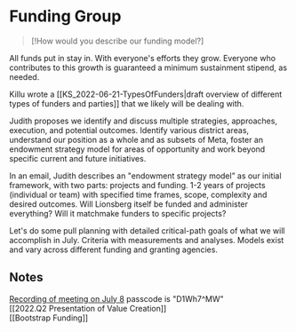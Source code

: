 # Funding Group
> [!How would you describe our funding model?]
> 
All funds put in stay in. With everyone's efforts they grow. Everyone who contributes to this growth is guaranteed a minimum sustainment stipend, as needed.

Killu wrote a [[KS_2022-06-21-TypesOfFunders|draft overview of different types of funders and parties]] that we likely will be dealing with.

Judith proposes we identify and discuss multiple strategies, approaches, execution, and potential outcomes. Identify various district areas, understand our position as a whole and as subsets of Meta, foster an endowment strategy model for areas of opportunity and work beyond specific current and future initiatives.

In an email, Judith describes an "endowment strategy model” as our initial framework, with two parts: projects and funding. 1-2 years of projects (individual or team) with specified time frames, scope, complexity and desired outcomes. Will Lionsberg itself be funded and administer everything? Will it matchmake funders to specific projects?

Let's do some pull planning with detailed critical-path goals of what we will accomplish in July. Criteria with measurements and analyses. Models exist and vary across different funding and granting agencies.

## Notes

[Recording of meeting on July 8](https://us06web.zoom.us/rec/share/eJyqvkOuTYr78ftpdASlyzNZ448dAKMOTM4zEyLQAQ6CSRMgTQKseTSWl4Emh6Fv.kj5Eph6Bz2MTG9TT) passcode is "D1Wh7^MW"  
[[2022.Q2 Presentation of Value Creation]]  
[[Bootstrap Funding]]  

